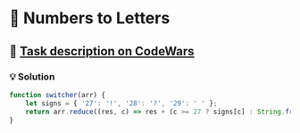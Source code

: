 # 📝 Numbers to Letters

## 🔗 [Task description on CodeWars](https://www.codewars.com/kata/57ebaa8f7b45ef590c00000c)

### 💡 Solution

```javascript
function switcher(arr) {
    let signs = { '27': '!', '28': '?', '29': ' ' };
    return arr.reduce((res, c) => res + (c >= 27 ? signs[c] : String.fromCharCode(123 - (+c))), '');
}
```
